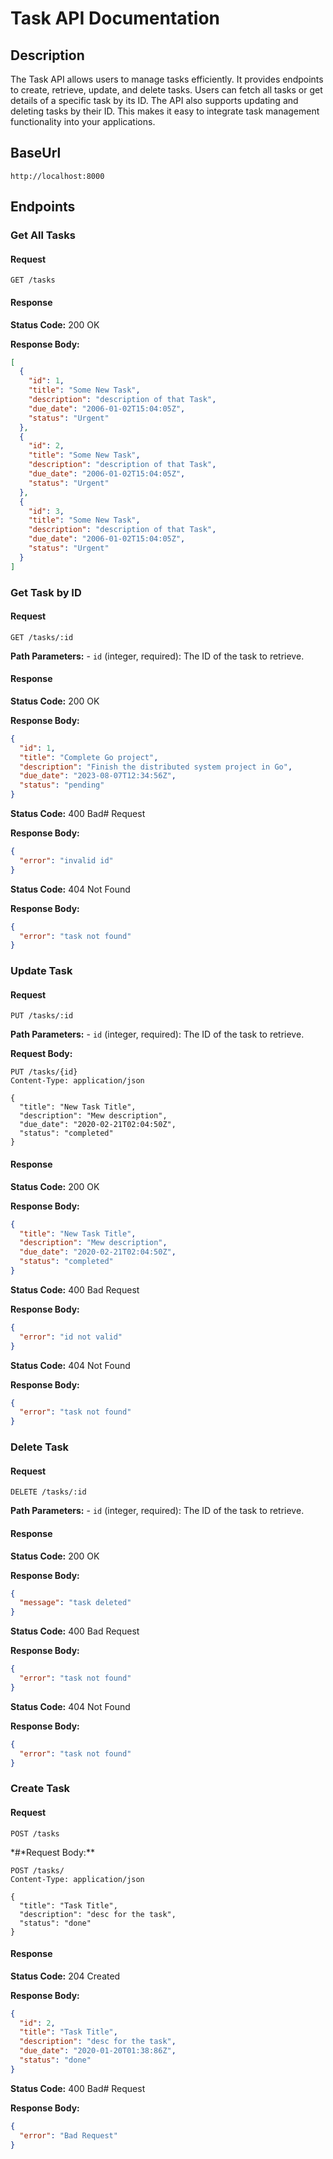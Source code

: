 # Task API Documentation

## Description

The Task API allows users to manage tasks efficiently. It provides endpoints to create, retrieve, update, and delete tasks. Users can fetch all tasks or get details of a specific task by its ID. The API also supports updating and deleting tasks by their ID. This makes it easy to integrate task management functionality into your applications.

## BaseUrl

```
http://localhost:8000
```

## Endpoints

### Get All Tasks

#### Request

`GET /tasks`

#### Response

**Status Code:** 200 OK

**Response Body:**

```json
[
  {
    "id": 1,
    "title": "Some New Task",
    "description": "description of that Task",
    "due_date": "2006-01-02T15:04:05Z",
    "status": "Urgent"
  },
  {
    "id": 2,
    "title": "Some New Task",
    "description": "description of that Task",
    "due_date": "2006-01-02T15:04:05Z",
    "status": "Urgent"
  },
  {
    "id": 3,
    "title": "Some New Task",
    "description": "description of that Task",
    "due_date": "2006-01-02T15:04:05Z",
    "status": "Urgent"
  }
]
```

### Get Task by ID

#### Request

`GET /tasks/:id`

**Path Parameters:** - `id` (integer, required): The ID of the task to retrieve.

#### Response

**Status Code:** 200 OK

**Response Body:**

```json
{
  "id": 1,
  "title": "Complete Go project",
  "description": "Finish the distributed system project in Go",
  "due_date": "2023-08-07T12:34:56Z",
  "status": "pending"
}
```

**Status Code:** 400 Bad# Request

**Response Body:**

```json
{
  "error": "invalid id"
}
```

**Status Code:** 404 Not Found

**Response Body:**

```json
{
  "error": "task not found"
}
```

### Update Task

#### Request

`PUT /tasks/:id`

**Path Parameters:** - `id` (integer, required): The ID of the task to retrieve.

**Request Body:**

```http
PUT /tasks/{id}
Content-Type: application/json

{
  "title": "New Task Title",
  "description": "Mew description",
  "due_date": "2020-02-21T02:04:50Z",
  "status": "completed"
}
```

#### Response

**Status Code:** 200 OK

**Response Body:**

```json
{
  "title": "New Task Title",
  "description": "Mew description",
  "due_date": "2020-02-21T02:04:50Z",
  "status": "completed"
}
```

**Status Code:** 400 Bad Request

**Response Body:**

```json
{
  "error": "id not valid"
}
```

**Status Code:** 404 Not Found

**Response Body:**

```json
{
  "error": "task not found"
}
```

### Delete Task

#### Request

`DELETE /tasks/:id`

**Path Parameters:** - `id` (integer, required): The ID of the task to retrieve.

#### Response

**Status Code:** 200 OK

**Response Body:**

```json
{
  "message": "task deleted"
}
```

**Status Code:** 400 Bad Request

**Response Body:**

```json
{
  "error": "task not found"
}
```

**Status Code:** 404 Not Found

**Response Body:**

```json
{
  "error": "task not found"
}
```

### Create Task

#### Request

`POST /tasks`

*#*Request Body:\*\*

```http
POST /tasks/
Content-Type: application/json

{
  "title": "Task Title",
  "description": "desc for the task",
  "status": "done"
}
```

#### Response

**Status Code:** 204 Created

**Response Body:**

```json
{
  "id": 2,
  "title": "Task Title",
  "description": "desc for the task",
  "due_date": "2020-01-20T01:38:86Z",
  "status": "done"
}
```

**Status Code:** 400 Bad# Request

**Response Body:**

```json
{
  "error": "Bad Request"
}
```
